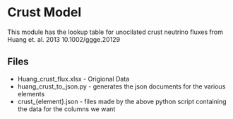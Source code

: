 Crust Model
===========
This module has the lookup table for unocilated crust neutrino fluxes from Huang et. al. 2013 10.1002/ggge.20129

Files
-----
* Huang_crust_flux.xlsx - Origional Data
* huang_crust_to_json.py - generates the json documents for the various elements
* crust_{element}.json - files made by the above python script containing the data for the columns we want